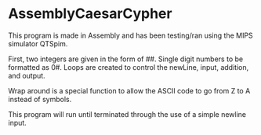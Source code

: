 # AssemblyCaesarCypher

This program is made in Assembly and has been testing/ran using the MIPS simulator QTSpim. 

First, two integers are given in the form of ##. Single digit numbers to be formatted as 0#. 
Loops are created to control the newLine, input, addition, and output. 

Wrap around is a special function to allow the ASCII code to go from Z to A instead of symbols.

This program will run until terminated through the use of a simple newline input.
